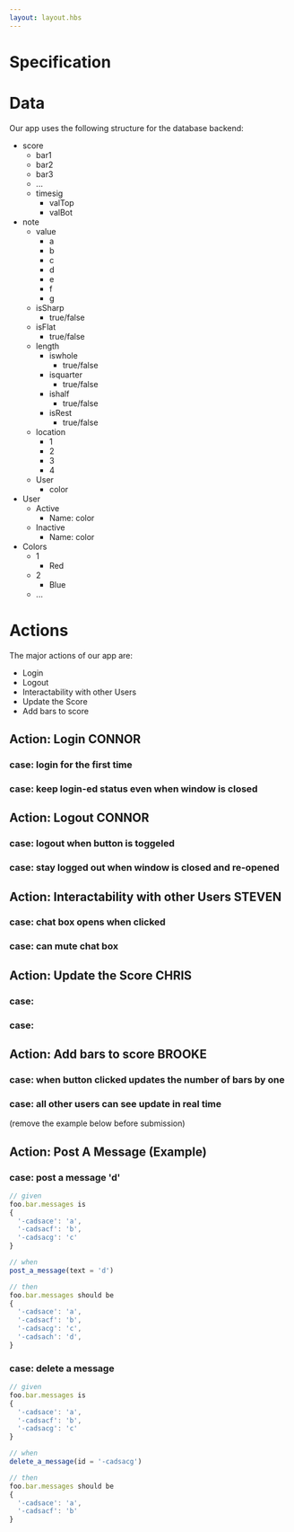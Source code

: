 ```yaml
---
layout: layout.hbs
---
```


# Specification

# Data

Our app uses the following structure for the database backend:

* score
  * bar1
  * bar2
  * bar3
  * ...
  * timesig
    * valTop
    * valBot
* note
  * value
    * a
    * b
    * c
    * d
    * e
    * f
    * g
  * isSharp
    * true/false
  * isFlat
    * true/false
  * length
    * iswhole
      * true/false
    * isquarter
      * true/false
    * ishalf 
      * true/false
    * isRest
      * true/false
  * location 
    * 1
    * 2
    * 3
    * 4
  * User
    * color
* User
  * Active
    * Name: color
  * Inactive 
    * Name: color
* Colors
  * 1
    * Red
  * 2 
    * Blue
  * ...

# Actions

The major actions of our app are:
* Login
* Logout
* Interactability with other Users
* Update the Score
* Add bars to score


## Action: Login CONNOR


### case: login for the first time

### case: keep login-ed status even when window is closed 


## Action: Logout CONNOR

### case: logout when button is toggeled

### case: stay logged out when window is closed and re-opened


## Action: Interactability with other Users STEVEN

### case: chat box opens when clicked

### case: can mute chat box


## Action: Update the Score CHRIS

### case: 

### case: 


## Action: Add bars to score BROOKE

### case: when button clicked updates the number of bars by one

### case: all other users can see update in real time



(remove the example below before submission)

## Action: Post A Message (Example)

### case: post a message 'd'

``` javascript
// given
foo.bar.messages is
{
  '-cadsace': 'a',
  '-cadsacf': 'b',
  '-cadsacg': 'c'
}

// when
post_a_message(text = 'd')

// then
foo.bar.messages should be
{
  '-cadsace': 'a',
  '-cadsacf': 'b',
  '-cadsacg': 'c',
  '-cadsach': 'd',
}
```

### case: delete a message

``` javascript
// given
foo.bar.messages is
{
  '-cadsace': 'a',
  '-cadsacf': 'b',
  '-cadsacg': 'c'
}

// when
delete_a_message(id = '-cadsacg')

// then
foo.bar.messages should be
{
  '-cadsace': 'a',
  '-cadsacf': 'b'
}
```
